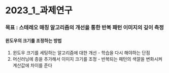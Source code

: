 # 2023_1_과제연구

### 목표 : 스테레오 매칭 알고리즘의 개선을 통한 반복 패턴 이미지의 깊이 측정

#### 윈도우의 크기를 조정하는 방법
1. 윈도우 크기를 세팅하는 알고리즘에 대한 개선 - 학습을 다시 해야하는 단점
1. 머신러닝에 층을 추가해서 이미지 크기를 조정 - 반복되는 패턴의 색깔을 변화시켜 계산값에 차이를 준다
